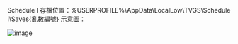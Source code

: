 Schedule I 存檔位置：%USERPROFILE%\AppData\LocalLow\TVGS\Schedule I\Saves\{亂數編號}
示意圖：

![image](https://github.com/user-attachments/assets/4be29965-1a7c-485b-aaba-492016685e16)
